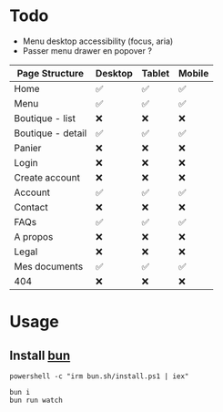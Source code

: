 # Todo

- Menu desktop accessibility (focus, aria)
- Passer menu drawer en popover ?

| Page Structure    | Desktop | Tablet | Mobile |
| ----------------- | ------- | ------ | ------ |
| Home              | ✅      | ✅     | ✅     |
| Menu              | ✅      | ✅     | ✅     |
| Boutique - list   | ❌      | ❌     | ❌     |
| Boutique - detail | ✅      | ✅     | ✅     |
| Panier            | ❌      | ❌     | ❌     |
| Login             | ❌      | ❌     | ❌     |
| Create account    | ❌      | ❌     | ❌     |
| Account           | ✅      | ✅     | ✅     |
| Contact           | ❌      | ❌     | ❌     |
| FAQs              | ✅      | ✅     | ✅     |
| A propos          | ❌      | ❌     | ❌     |
| Legal             | ❌      | ❌     | ❌     |
| Mes documents     | ✅      | ✅     | ✅     |
| 404               | ❌      | ❌     | ❌     |

# Usage

## Install [bun](https://bun.sh/)

```shell
powershell -c "irm bun.sh/install.ps1 | iex"
```

```shell
bun i
bun run watch
```

